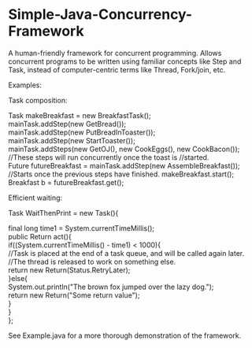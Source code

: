 Simple-Java-Concurrency-Framework
=================================

A human-friendly framework for concurrent programming. Allows concurrent programs to be written using familiar concepts like Step and Task, instead of computer-centric terms like Thread, Fork/join, etc.

Examples:

Task composition:

Task<Breakfast> makeBreakfast = new BreakfastTask();  
mainTask.addStep(new GetBread());  
mainTask.addStep(new PutBreadInToaster());  
mainTask.addStep(new StartToaster());  
mainTask.addSteps(new GetOJ(), new CookEggs(), new CookBacon()); //These steps will run concurrently once the toast is                                                                          //started.    
Future<Breakfast> futureBreakfast = mainTask.addStep(new AssembleBreakfast()); //Starts once the previous steps have finished.   makeBreakfast.start();                                                        
Breakfast b = futureBreakfast.get();    



Efficient waiting:

Task WaitThenPrint = new Task<String>(){  
  
  final long time1 = System.currentTimeMillis();  
  public Return<String> act(){  
    if((System.currentTimeMillis() - time1) < 1000){  
      //Task is placed at the end of a task queue, and will be called again later.  
      //The thread is released to work on something else.  
      return new Return<String>(Status.RetryLater);  
    }else{  
      System.out.println("The brown fox jumped over the lazy dog.");  
      return new Return<String>("Some return value");  
    }  
  }  
};  

  
See Example.java for a more thorough demonstration of the framework.  

